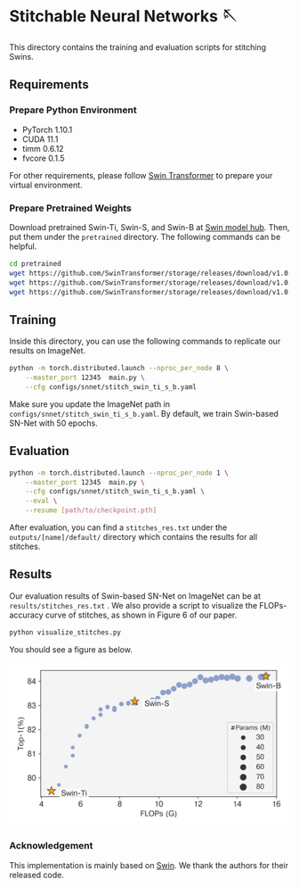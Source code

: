 # Stitchable Neural Networks 🪡

This directory contains the training and evaluation scripts for stitching Swins.



## Requirements

### Prepare Python Environment
* PyTorch 1.10.1
* CUDA 11.1
* timm 0.6.12
* fvcore 0.1.5

For other requirements, please follow [Swin Transformer](https://github.com/microsoft/Swin-Transformer/blob/main/get_started.md) to prepare your virtual environment.



### Prepare Pretrained Weights

Download pretrained Swin-Ti, Swin-S, and Swin-B at [Swin model hub](https://github.com/microsoft/Swin-Transformer/blob/main/MODELHUB.md). Then, put them under the `pretrained` directory. The following commands can be helpful.
```bash
cd pretrained
wget https://github.com/SwinTransformer/storage/releases/download/v1.0.8/swin_tiny_patch4_window7_224_22kto1k_finetune.pth
wget https://github.com/SwinTransformer/storage/releases/download/v1.0.8/swin_small_patch4_window7_224_22kto1k_finetune.pth
wget https://github.com/SwinTransformer/storage/releases/download/v1.0.0/swin_base_patch4_window7_224_22kto1k.pth
```



## Training

Inside this directory, you can use the following commands to replicate our results on ImageNet.

```bash
python -m torch.distributed.launch --nproc_per_node 8 \
    --master_port 12345  main.py \
    --cfg configs/snnet/stitch_swin_ti_s_b.yaml
```

Make sure you update the ImageNet path in `configs/snnet/stitch_swin_ti_s_b.yaml`. By default, we train Swin-based SN-Net with 50 epochs. 



## Evaluation


```bash
python -m torch.distributed.launch --nproc_per_node 1 \
    --master_port 12345  main.py \
    --cfg configs/snnet/stitch_swin_ti_s_b.yaml \
    --eval \
    --resume [path/to/checkpoint.pth]
```

After evaluation, you can find a `stitches_res.txt` under the `outputs/[name]/default/` directory which contains the results for all stitches.



## Results

Our evaluation results of Swin-based SN-Net on ImageNet can be at `results/stitches_res.txt` . We also provide a script to visualize the FLOPs-accuracy curve of stitches, as shown  in Figure 6 of our paper.

```bash
python visualize_stitches.py
```

You should see a figure as below.

![](results/swin_res.jpg)



### Acknowledgement

This implementation is mainly based on [Swin](https://github.com/microsoft/Swin-Transformer). We thank the authors for their released code.
